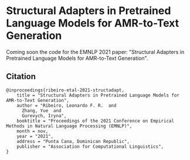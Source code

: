 # Structural Adapters in Pretrained Language Models for AMR-to-Text Generation
Coming soon the code for the EMNLP 2021 paper: "Structural Adapters in Pretrained Language Models for AMR-to-Text Generation".



## Citation

```
@inproceedings{ribeiro-etal-2021-structadapt,
    title = "Structural Adapters in Pretrained Language Models for AMR-to-Text Generation",
    author = "Ribeiro, Leonardo F. R.  and
      Zhang, Yue  and
      Gurevych, Iryna",
    booktitle = "Proceedings of the 2021 Conference on Empirical Methods in Natural Language Processing (EMNLP)",
    month = nov,
    year = "2021",
    address = "Punta Cana, Dominican Republic",
    publisher = "Association for Computational Linguistics",
}
```